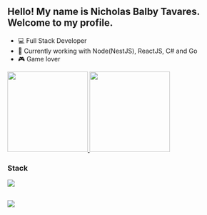## Hello! My name is Nicholas Balby Tavares. Welcome to my profile.

- 💻 Full Stack Developer
- 🌱 Currently working with Node(NestJS), ReactJS, C# and Go
- 🎮 Game lover

<p align="left">
  <a href="https://github.com/NicholasTavares">
    <img height="180em" src="https://github-readme-stats-eight-theta.vercel.app/api?username=NicholasTavares&hide_border=true&show_icons=true&theme=dracula&include_all_commits=true&count_private=true"/>
    <img height="180em" src="https://github-readme-stats-eight-theta.vercel.app/api/top-langs/?username=NicholasTavares&hide_border=true&layout=compact&langs_count=8&theme=dracula"/>
  </a>
</p>

### Stack

<div align="left">
  <a href="https://skillicons.dev">
    <img src="https://skillicons.dev/icons?i=ts,js,nestjs,react,go,cs,dotnet,docker,kubernetes,aws" />
  </a>
</div>

  
  ##
 
<div> 
  <a href="https://www.linkedin.com/in/nicholas-balby-040466198/" target="_blank"><img src="https://img.shields.io/badge/-LinkedIn-%230077B5?style=for-the-badge&logo=linkedin&logoColor=white" target="_blank"></a>
</div>
